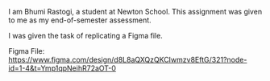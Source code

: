 I am Bhumi Rastogi, a student at Newton School. This assignment was given to me as my end-of-semester assessment.

I was given the task of replicating a Figma file. 

Figma File: https://www.figma.com/design/d8L8aQXQzQKCIwmzv8EftG/321?node-id=1-4&t=Ymp1qpNeihR72aOT-0
